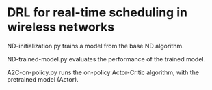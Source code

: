 # DRL for real-time scheduling in wireless networks

ND-initialization.py trains a model from the base ND algorithm.

ND-trained-model.py evaluates the performance of the trained model.

<!-- A2C-batch.py runs the basic off-policy Actor-Critic algorithm, with the pretrained model (Actor).

A2C-batch-multisamples.py runs the modified Actor-Critic algorithm, which generates multiple samples during each time slot, with the pretrained model (Actor). -->

A2C-on-policy.py runs the on-policy Actor-Critic algorithm, with the pretrained model (Actor).
